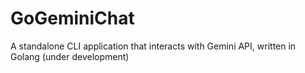 # GoGeminiChat
A standalone CLI application that interacts with Gemini API, written in Golang (under development)
